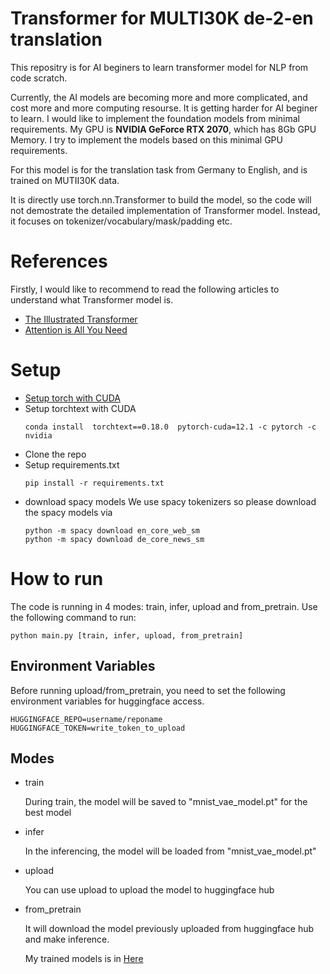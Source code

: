 # Transformer for MULTI30K de-2-en translation
This repositry is for AI beginers to learn transformer model for NLP from code scratch.

Currently, the AI models are becoming more and more complicated, and cost more and more computing resourse. It is getting harder for AI beginer to learn. I would like to implement the foundation models from minimal requirements.
My GPU is **NVIDIA GeForce RTX 2070**, which has 8Gb GPU Memory. I try to implement the models based on this minimal GPU requirements.

For this model is for the translation task from Germany to English, and is trained on MUTII30K data.

It is directly use torch.nn.Transformer to build the model, so the code will not demostrate the detailed implementation of Transformer model. Instead, it focuses on tokenizer/vocabulary/mask/padding etc.

# References
Firstly, I would like to recommend to read the following articles to understand what Transformer model is.

- [The Illustrated Transformer](https://jalammar.github.io/illustrated-transformer/)
- [Attention is All You Need](https://arxiv.org/abs/1706.03762)


# Setup
- [Setup torch with CUDA](https://pytorch.org/get-started/locally/)
- Setup torchtext with CUDA
    ```
    conda install  torchtext==0.18.0  pytorch-cuda=12.1 -c pytorch -c nvidia
    ```
- Clone the repo
- Setup requirements.txt
    ```shell
    pip install -r requirements.txt
    ```
- download spacy models
    We use spacy tokenizers so please download the spacy models via
    ```shell
    python -m spacy download en_core_web_sm
    python -m spacy download de_core_news_sm
    ```

# How to run
The code is running in 4 modes: train, infer, upload and from_pretrain. Use the following command to run:
```shell
python main.py [train, infer, upload, from_pretrain]
```
## Environment Variables
Before running upload/from_pretrain, you need to set the following environment variables for huggingface access.
```
HUGGINGFACE_REPO=username/reponame
HUGGINGFACE_TOKEN=write_token_to_upload
```
## Modes
- train

    During train, the model will be saved to "mnist_vae_model.pt" for the best model
- infer

    In the inferencing, the model will be loaded from "mnist_vae_model.pt"
- upload

    You can use upload to upload the model to huggingface hub
- from_pretrain

    It will download the model previously uploaded from huggingface hub and make inference.

    My trained models is in [Here](https://huggingface.co/RickDYang/ai-mini/blob/main/multi30k_de_en_transformer)